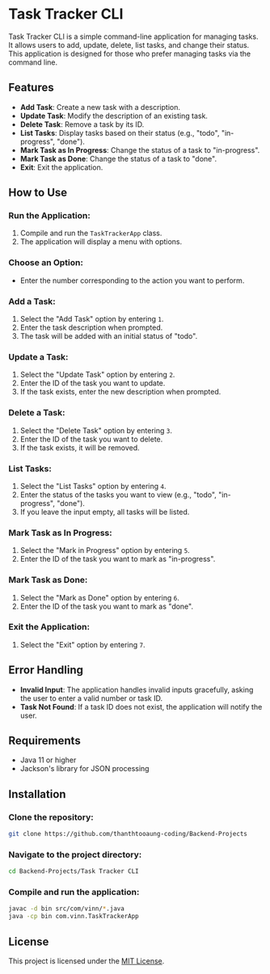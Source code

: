 # Task Tracker CLI

Task Tracker CLI is a simple command-line application for managing tasks. It allows users to add, update, delete, list tasks, and change their status. This application is designed for those who prefer managing tasks via the command line.

## Features
- **Add Task**: Create a new task with a description.
- **Update Task**: Modify the description of an existing task.
- **Delete Task**: Remove a task by its ID.
- **List Tasks**: Display tasks based on their status (e.g., "todo", "in-progress", "done").
- **Mark Task as In Progress**: Change the status of a task to "in-progress".
- **Mark Task as Done**: Change the status of a task to "done".
- **Exit**: Exit the application.

## How to Use

### Run the Application:
1. Compile and run the `TaskTrackerApp` class.
2. The application will display a menu with options.

### Choose an Option:
- Enter the number corresponding to the action you want to perform.

### Add a Task:
1. Select the "Add Task" option by entering `1`.
2. Enter the task description when prompted.
3. The task will be added with an initial status of "todo".

### Update a Task:
1. Select the "Update Task" option by entering `2`.
2. Enter the ID of the task you want to update.
3. If the task exists, enter the new description when prompted.

### Delete a Task:
1. Select the "Delete Task" option by entering `3`.
2. Enter the ID of the task you want to delete.
3. If the task exists, it will be removed.

### List Tasks:
1. Select the "List Tasks" option by entering `4`.
2. Enter the status of the tasks you want to view (e.g., "todo", "in-progress", "done").
3. If you leave the input empty, all tasks will be listed.

### Mark Task as In Progress:
1. Select the "Mark in Progress" option by entering `5`.
2. Enter the ID of the task you want to mark as "in-progress".

### Mark Task as Done:
1. Select the "Mark as Done" option by entering `6`.
2. Enter the ID of the task you want to mark as "done".

### Exit the Application:
1. Select the "Exit" option by entering `7`.

## Error Handling
- **Invalid Input**: The application handles invalid inputs gracefully, asking the user to enter a valid number or task ID.
- **Task Not Found**: If a task ID does not exist, the application will notify the user.

## Requirements
- Java 11 or higher
- Jackson's library for JSON processing

## Installation

### Clone the repository:
```bash
git clone https://github.com/thanthtooaung-coding/Backend-Projects
```

### Navigate to the project directory:
```bash
cd Backend-Projects/Task Tracker CLI
```

### Compile and run the application:
```bash
javac -d bin src/com/vinn/*.java
java -cp bin com.vinn.TaskTrackerApp
```

## License
This project is licensed under the [MIT License](../LICENSE).